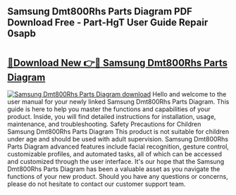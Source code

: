 ## Samsung Dmt800Rhs Parts Diagram PDF Download Free - Part-HgT User Guide Repair 0sapb

# <h2><a href="http://dfq9yh.blite.top/?on=Samsung+Dmt800Rhs+Parts+Diagram">🔗Download New 👉🔴 Samsung Dmt800Rhs Parts Diagram</a></h2>

[![Samsung Dmt800Rhs Parts Diagram download](https://i.imgur.com/lujVjoI.png)](http://dfq9yh.blite.top/?on=Samsung+Dmt800Rhs+Parts+Diagram)
Hello and welcome to the user manual for your newly linked Samsung Dmt800Rhs Parts Diagram. This guide is here to help you master the functions and capabilities of your product. Inside, you will find detailed instructions for installation, usage, maintenance, and troubleshooting. Safety Precautions for Children Samsung Dmt800Rhs Parts Diagram This product is not suitable for children under age and should be used with adult supervision. Samsung Dmt800Rhs Parts Diagram advanced features include facial recognition, gesture control, customizable profiles, and automated tasks, all of which can be accessed and customized through the user interface. It's our hope that the Samsung Dmt800Rhs Parts Diagram has been a valuable asset as you navigate the functions of your new product. Should you have any questions or concerns, please do not hesitate to contact our customer support team.
